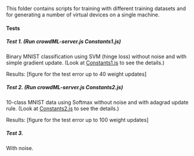 This folder contains scripts for training with different training datasets and for generating a number of virtual devices on a single machine.


#### Tests

##### Test 1. (Run crowdML-server.js Constants1.js)
Binary MNIST classification using SVM (hinge loss) without noise and with simple gradient update.
(Look at [Constants1.js](./Constants1.js) to see the details.)

Results:
[figure for the test error up to 40 weight updates]



##### Test 2. (Run crowdML-server.js Constants2.js)
10-class MNIST data using Softmax without noise and with adagrad update rule.
(Look at [Constants2.js](./Constants2.js) to see the details.)

Results:
[figure for the test error up to 100 weight updates]



##### Test 3. 
With noise. 




